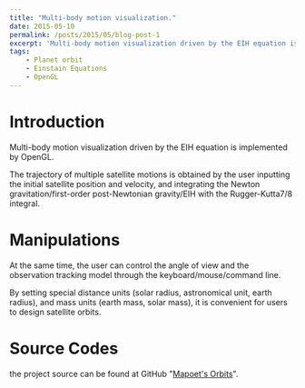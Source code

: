 ```yaml
---
title: "Multi-body motion visualization."
date: 2015-05-10
permalink: /posts/2015/05/blog-post-1
excerpt: 'Multi-body motion visualization driven by the EIH equation is implemented by OpenGL.'
tags:
    - Planet orbit
    - Einstain Equations
    - OpenGL
---
```


Introduction
====
Multi-body motion visualization driven by the EIH equation is implemented by OpenGL.

The trajectory of multiple satellite motions is obtained by the user inputting the initial satellite position and velocity, and integrating the Newton gravitation/first-order post-Newtonian gravity/EIH with the Rugger-Kutta7/8 integral.

Manipulations
====
At the same time, the user can control the angle of view and the observation tracking model through the keyboard/mouse/command line.

By setting special distance units (solar radius, astronomical unit, earth radius), and mass units (earth mass, solar mass), it is convenient for users to design satellite orbits.

Source Codes
===
the project source can be found at GitHub "[Mapoet's Orbits](https://github.com/Mapoet/Orbits.git)".